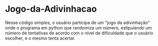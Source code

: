 # Jogo-da-Adivinhacao
Nesse código simples, o usuário participa de um "jogo da adivinhação" onde o programa em python que randomiza um número, estipulando um número de tentativas de acordo com o nível de dificuldade que o usuário escolher, e o mesmo tenta acertar.
